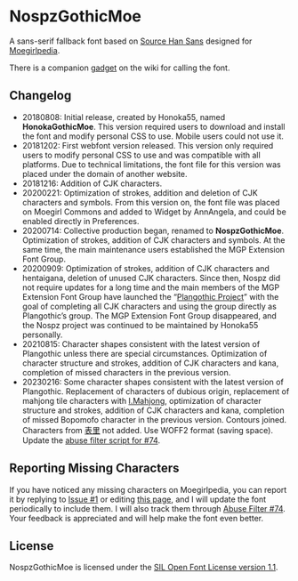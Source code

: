 # NospzGothicMoe

A sans-serif fallback font based on [Source Han Sans](https://github.com/adobe-fonts/source-han-sans) designed for [Moegirlpedia](https://zh.moegirl.org.cn).

There is a companion [gadget](https://github.com/MoegirlPediaInterfaceAdmins/MoegirlPediaInterfaceCodes/blob/master/src/gadgets/GothicMoe/MediaWiki:Gadget-GothicMoe.css) on the wiki for calling the font.

## Changelog

- 20180808: Initial release, created by Honoka55, named **HonokaGothicMoe**.
    This version required users to download and install the font and modify personal CSS to use. Mobile users could not use it.
- 20181202: First webfont version released.
    This version only required users to modify personal CSS to use and was compatible with all platforms. Due to technical limitations, the font file for this version was placed under the domain of another website.
- 20181216: Addition of CJK characters.
- 20200221: Optimization of strokes, addition and deletion of CJK characters and symbols.
    From this version on, the font file was placed on Moegirl Commons and added to Widget by AnnAngela, and could be enabled directly in Preferences.
- 20200714: Collective production began, renamed to **NospzGothicMoe**. Optimization of strokes, addition of CJK characters and symbols.
    At the same time, the main maintenance users established the MGP Extension Font Group.
- 20200909: Optimization of strokes, addition of CJK characters and hentaigana, deletion of unused CJK characters.
    Since then, Nospz did not require updates for a long time and the main members of the MGP Extension Font Group have launched the “[Plangothic Project](https://github.com/Fitzgerald-Porthmouth-Koenigsegg/Plangothic-Project)” with the goal of completing all CJK characters and using the group directly as Plangothic’s group. The MGP Extension Font Group disappeared, and the Nospz project was continued to be maintained by Honoka55 personally.
- 20210815: Character shapes consistent with the latest version of Plangothic unless there are special circumstances. Optimization of character structure and strokes, addition of CJK characters and kana, completion of missed characters in the previous version.
- 20230216: Some character shapes consistent with the latest version of Plangothic. Replacement of characters of dubious origin, replacement of mahjong tile characters with [I.Mahjong](https://github.com/SyaoranHinata/I.Mahjong), optimization of character structure and strokes, addition of CJK characters and kana, completion of missed Bopomofo character in the previous version. Contours joined. Characters from [表里](https://zh.moegirl.org.cn/表里) not added. Use WOFF2 format (saving space). Update the [abuse filter script for #74](Abuse).

## Reporting Missing Characters
If you have noticed any missing characters on Moegirlpedia, you can report it by replying to [Issue #1](https://github.com/Honoka55/Nospz/issues/1) or editing [this page](https://zh.moegirl.org.cn/User:Honoka55/NospzGothicMoe/TODO), and I will update the font periodically to include them. I will also track them through [Abuse Filter #74](https://zh.moegirl.org.cn/Special:AbuseFilter/74). Your feedback is appreciated and will help make the font even better.

## License

NospzGothicMoe is licensed under the [SIL Open Font License version 1.1](LICENSE).
